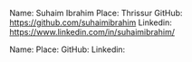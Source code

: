Name: Suhaim Ibrahim
Place: Thrissur
GitHub: https://github.com/suhaimibrahim
Linkedin: https://www.linkedin.com/in/suhaimibrahim/

Name: 
Place: 
GitHub: 
Linkedin: 